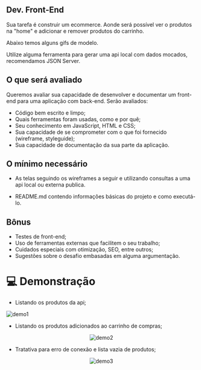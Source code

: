 ## Dev. Front-End

Sua tarefa é construir um ecommerce. Aonde será possível ver o produtos na "home" e adicionar e remover produtos do carrinho.

Abaixo temos alguns gifs de modelo.

Utilize alguma ferramenta para gerar uma api local com dados mocados, recomendamos JSON Server.

## O que será avaliado

Queremos avaliar sua capacidade de desenvolver e documentar um front-end para uma aplicação com back-end. Serão avaliados:

- Código bem escrito e limpo;
- Quais ferramentas foram usadas, como e por quê;
- Seu conhecimento em JavaScript, HTML e CSS;
- Sua capacidade de se comprometer com o que foi fornecido (wireframe, styleguide);
- Sua capacidade de documentação da sua parte da aplicação.

## O mínimo necessário

- As telas seguindo os wireframes a seguir e utilizando consultas a uma api local ou externa publica.

- README.md contendo informações básicas do projeto e como executá-lo.

## Bônus

- Testes de front-end;
- Uso de ferramentas externas que facilitem o seu trabalho;
- Cuidados especiais com otimização, SEO, entre outros;
- Sugestões sobre o desafio embasadas em alguma argumentação.

# 💻 Demonstração

- Listando os produtos da api;

<img src="./demo/demo1.gif" alt="demo1" title="demo1">

- Listando os produtos adicionados ao carrinho de compras;

<p align="center">
<img src="./demo/demo2.gif" alt="demo2" title="demo2">
</p>

- Tratativa para erro de conexão e lista vazia de produtos;

<p align="center">
<img src="./demo/demo3.gif" alt="demo3" title="demo3">
</p>
